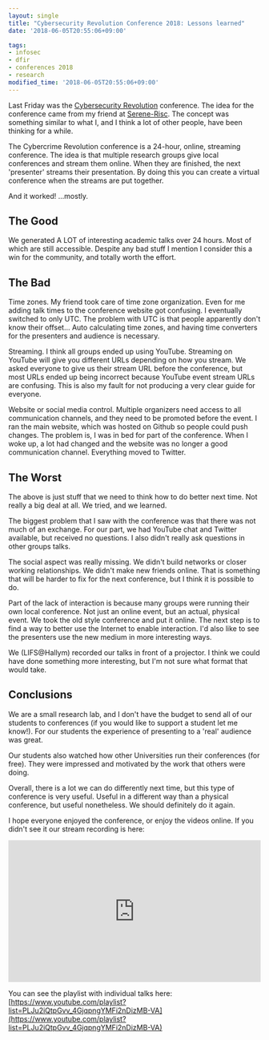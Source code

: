 ```yaml
---
layout: single
title: "Cybersecurity Revolution Conference 2018: Lessons learned"
date: '2018-06-05T20:55:06+09:00'

tags:
- infosec
- dfir
- conferences 2018
- research
modified_time: '2018-06-05T20:55:06+09:00'
---
```


Last Friday was the [Cybersecurity Revolution](https://secrev.dfir.science) conference.
The idea for the conference came from my friend at [Serene-Risc](https://www.serene-risc.ca/en).
The concept was something similar to what I, and I think a lot of other people, have been thinking for a while.

The Cybercrime Revolution conference is a 24-hour, online, streaming conference. The idea
is that multiple research groups give local conferences and stream them online. When they are
finished, the next 'presenter' streams their presentation. By doing this you can create a
virtual conference when the streams are put together.

And it worked! ...mostly.

## The Good
We generated A LOT of interesting academic talks over 24 hours. Most of which are still accessible.
Despite any bad stuff I mention I consider this a win for the community, and totally worth the effort.

## The Bad
Time zones. My friend took care of time zone organization. Even for me adding talk times to the conference
website got confusing. I eventually switched to only UTC. The problem with UTC is that people apparently don't know
their offset... Auto calculating time zones, and having time converters for the presenters and audience is necessary.

Streaming. I think all groups ended up using YouTube. Streaming on YouTube will give you different URLs depending
on how you stream. We asked everyone to give us their stream URL before the conference, but most URLs ended up being
incorrect because YouTube event stream URLs are confusing. This is also my fault for not producing a very clear
guide for everyone.

Website or social media control. Multiple organizers need access to all communication
channels, and they need to be promoted before the event. I ran the main website, which
was hosted on Github so people could push changes. The problem is, I was in bed for part
of the conference. When I woke up, a lot had changed and the website was no longer
a good communication channel. Everything moved to Twitter.

## The Worst
The above is just stuff that we need to think how to do better next time. Not really
a big deal at all. We tried, and we learned.

The biggest problem that I saw with the conference was that there was not much
of an exchange. For our part, we had YouTube chat and Twitter available, but received
no questions. I also didn't really ask questions in other groups talks.

The social aspect was really missing. We didn't build networks or closer working relationships.
We didn't make new friends online. That is something that will be harder to fix for the
next conference, but I think it is possible to do.

Part of the lack of interaction is because many groups were running their own local conference.
Not just an online event, but an actual, physical event. We took the old style conference
and put it online. The next step is to find a way to better use the Internet to
enable interaction. I'd also like to see the presenters use the new medium in more
interesting ways.

We (LIFS@Hallym) recorded our talks in front of a projector. I think we could have
done something more interesting, but I'm not sure what format that would take.

## Conclusions
We are a small research lab, and I don't have the budget to send all of our students
to conferences (if you would like to support a student let me know!). For our students
the experience of presenting to a 'real' audience was great.

Our students also watched how other Universities run their conferences (for free).
They were impressed and motivated by the work that others were doing.

Overall, there is a lot we can do differently next time, but this type of conference
is very useful. Useful in a different way than a physical conference, but useful nonetheless.
We should definitely do it again.

I hope everyone enjoyed the conference, or enjoy the videos online. If you didn't see it
our stream recording is here:

<style>.embed-container { position: relative; padding-bottom: 56.25%; height: 0; overflow: hidden; max-width: 100%; } .embed-container iframe, .embed-container object, .embed-container embed { position: absolute; top: 0; left: 0; width: 100%; height: 100%; }</style><div class='embed-container'><iframe src='https://www.youtube.com/embed/y0engQO2MJ8' frameborder='0' allowfullscreen></iframe></div>

You can see the playlist with individual talks here: [https://www.youtube.com/playlist?list=PLJu2iQtpGvv_4GjqpngYMFi2nDizMB-VA](https://www.youtube.com/playlist?list=PLJu2iQtpGvv_4GjqpngYMFi2nDizMB-VA)
